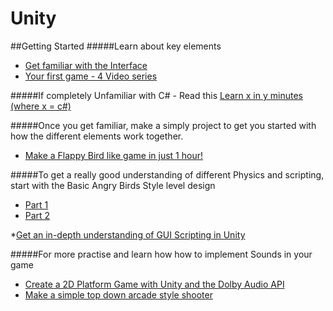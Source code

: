 # Unity

##Getting Started
#####Learn about key elements
* [Get familiar with the Interface](https://www.youtube.com/watch?v=QUCEcAp3h28/)
* [Your first game - 4 Video series](https://unity3d.com/learn/tutorials/modules/beginner/your-first-game)

#####If completely Unfamiliar with C# - Read this
[Learn x in y minutes (where x = c#)](http://learnxinyminutes.com/docs/csharp/)

#####Once you get familiar, make a simply project to get you started with how the different elements work together.
* [Make a Flappy Bird like game in just 1 hour!](http://anwell.me/articles/unity3d-flappy-bird/)

#####To get a really good understanding of different Physics and scripting, start with the Basic Angry Birds Style level design
* [Part 1](https://unity3d.com/learn/tutorials/modules/beginner/live-training-archive/making-angry-birds-style-game)
* [Part 2](https://unity3d.com/learn/tutorials/modules/beginner/live-training-archive/making-angry-birds-style-game-pt2)

*[Get an in-depth understanding of GUI Scripting in Unity](http://www.3dgep.com/gui-scripting-in-unity/)

#####For more practise and learn how how to implement Sounds in your game
* [Create a 2D Platform Game with Unity and the Dolby Audio API](http://code.tutsplus.com/tutorials/create-a-2d-platform-game-with-unity-and-the-dolby-audio-api--cms-20863)
* [Make a simple top down arcade style shooter](https://unity3d.com/learn/tutorials/projects/space-shooter)





